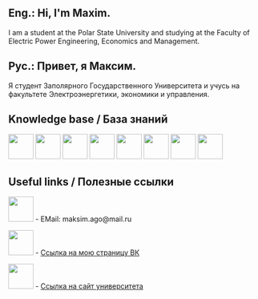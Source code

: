 ## Eng.: Hi, I'm Maxim. 
I am a student at the Polar State University and studying at the Faculty of Electric Power Engineering, Economics and Management.
## Рус.: Привет, я Максим. 
Я студент Заполярного Государственного Университета и учусь на факультете Электроэнергетики, экономики и управления.

## Knowledge base / База знаний
<a href="https://learn.microsoft.com/en-us/cpp/?view=msvc-170"> <img src="https://github.com/max0194/imagesforreadme/blob/main/cplusplus_original_logo_icon_146581.webp" width="50" height="50"/></a>
<a href="https://learn.microsoft.com/en-us/dotnet/csharp/"><img src="https://github.com/max0194/imagesforreadme/blob/main/kisspng-c-programming-language-computer-icons-computer-pr-programming-5acadc62277db6.6978009015232441301618.png" width="50" height="50"/></a>
<a href="https://visualstudio.microsoft.com/ru/"><img src="https://github.com/max0194/imagesforreadme/blob/main/20200924113653.png" width="50" height="50"/></a>
<a href="https://www.visual-paradigm.com/"><img src="https://github.com/max0194/imagesforreadme/blob/main/Visual-Paradigm-Crack.png" width="50" height="50"/></a>
<a href="https://www.cisco.com/"><img src="https://github.com/max0194/imagesforreadme/blob/main/04.CISCO_.png?raw=true" width="50" height="50"/></a>
<a href="https://www.draw.com"><img src="https://github.com/max0194/imagesforreadme/blob/main/draw-io.png" width="50" height="50"/></a>
<a href="https://www.figma.com/"><img src="https://github.com/max0194/imagesforreadme/blob/main/0e0f44e4-8de2-49c9-b8f0-406ece8fd1b6-cover.png" width="50" height="50"/></a>
<a href="https://www.linux.org/"><img src="https://github.com/max0194/imagesforreadme/blob/main/68747470733a2f2f7374617469632d30302e69636f6e6475636b2e636f6d2f6173736574732e30302f6c696e75782d69636f6e2d3230343878323034382d737930367434756e2e706e67.png" width="50" height="50"/></a>

## Useful links / Полезные ссылки
<p><a href="https://mail.ru/"> <img src="https://github.com/max0194/imagesforreadme/blob/main/mail.png" width="50" height="50"></a> - EMail: maksim.ago@mail.ru</p>
<p><a href="https://vk.com/"> <img src="https://github.com/max0194/imagesforreadme/blob/main/vk.png" width="50" height="50"></a> - <a href="https://vk.com/dolgmaksold">Ссылка на мою страницу ВК</a></p>
<p><a href="https://polaruniversity.ru/"> <img src="https://github.com/max0194/imagesforreadme/blob/main/zgu.png" width="50" height="50"></a> - <a href="https://polaruniversity.ru/">Ссылка на сайт университета</p>
<!--
**max0194/max0194** is a ✨ _special_ ✨ repository because its `README.md` (this file) appears on your GitHub profile.

Here are some ideas to get you started:

- 🔭 I’m currently working on ...
- 🌱 I’m currently learning ...
- 👯 I’m looking to collaborate on ...
- 🤔 I’m looking for help with ...
- 💬 Ask me about ...
- 📫 How to reach me: ...
- 😄 Pronouns: ...
- ⚡ Fun fact: ...
-->
